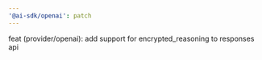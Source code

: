 ```yaml
---
'@ai-sdk/openai': patch
---
```


feat (provider/openai): add support for encrypted_reasoning to responses api
